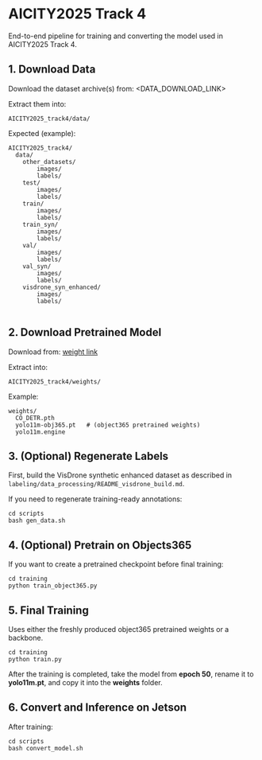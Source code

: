 # AICITY2025 Track 4

End-to-end pipeline for training and converting the model used in AICITY2025 Track 4.

## 1. Download Data
Download the dataset archive(s) from:
<DATA_DOWNLOAD_LINK>

Extract them into:
```
AICITY2025_track4/data/
```
Expected (example):

```
AICITY2025_track4/
  data/                 
    other_datasets/
        images/
        labels/
    test/
        images/
        labels/
    train/
        images/
        labels/
    train_syn/
        images/
        labels/
    val/
        images/
        labels/
    val_syn/
        images/
        labels/
    visdrone_syn_enhanced/
        images/
        labels/
 
```

## 2. Download Pretrained Model
Download from:
[weight link](https://1drv.ms/u/c/3f64f78089759ca1/EXtAbIvc1N5FtYTKH18T5bcBoLbjzCYnXK7fGAMbM6PXPg?e=eHNeAC)

Extract into:
```
AICITY2025_track4/weights/
```
Example:
```
weights/
  CO_DETR.pth
  yolo11m-obj365.pt   # (object365 pretrained weights)
  yolo11m.engine
```

## 3. (Optional) Regenerate Labels 

First, build the VisDrone synthetic enhanced dataset as described in  
`labeling/data_processing/README_visdrone_build.md`.

If you need to regenerate training-ready annotations:
```
cd scripts
bash gen_data.sh
```

## 4. (Optional) Pretrain on Objects365 
If you want to create a pretrained checkpoint before final training:
```
cd training
python train_object365.py
```

## 5. Final Training
Uses either the freshly produced object365 pretrained weights or a backbone.
```
cd training
python train.py
```


After the training is completed, take the model from **epoch 50**, rename it to **yolo11m.pt**, and copy it into the **weights** folder.


## 6. Convert and Inference on Jetson
After training:
```
cd scripts
bash convert_model.sh
```
